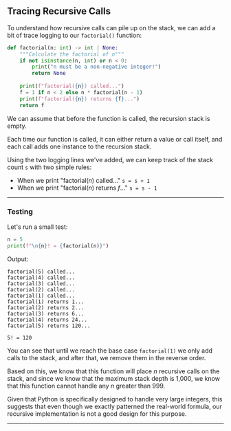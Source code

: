 ## Tracing Recursive Calls

To understand how recursive calls can pile up on the stack, we can add a
bit of trace logging to our `factorial()` function:

```python
def factorial(n: int) -> int | None:
    """Calculate the factorial of n"""
    if not isinstance(n, int) or n < 0:
        print("n must be a non-negative integer!")
        return None
    
    print(f"factorial({n}) called...")
    f = 1 if n < 2 else n * factorial(n - 1)
    print(f"factorial({n}) returns {f}...")
    return f
```

We can assume that before the function is called, the recursion stack is
empty.

Each time our function is called, it can either return a value or call itself,
and each call adds one instance to the recursion stack.

Using the two logging lines we've added, we can keep track of the stack count
`s` with two simple rules:

* When we print "factorial(*n*) called..." `s = s + 1`
* When we print "factorial(*n*) returns *f*..." `s = s - 1`

---

### Testing

Let's run a small test:

```python
n = 5
print(f"\n{n}! = {factorial(n)}")
```

Output:

```
factorial(5) called...
factorial(4) called...
factorial(3) called...
factorial(2) called...
factorial(1) called...
factorial(1) returns 1...
factorial(2) returns 2...
factorial(3) returns 6...
factorial(4) returns 24...
factorial(5) returns 120...

5! = 120
```

You can see that until we reach the base case `factorial(1)` we only add
calls to the stack, and after that, we remove them in the reverse order.

Based on this, we know that this function will place *n* recursive calls on 
the stack, and since we know that the maximum stack depth is 1,000, we know
that this function cannot handle any *n* greater than 999.

Given that Python is specifically designed to handle very large integers, this
suggests that even though we exactly patterned the real-world formula, our
recursive implementation is not a good design for this purpose.

---
